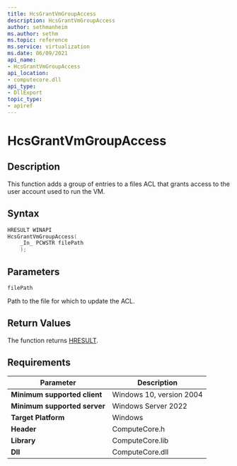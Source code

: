 ```yaml
---
title: HcsGrantVmGroupAccess
description: HcsGrantVmGroupAccess
author: sethmanheim
ms.author: sethm
ms.topic: reference
ms.service: virtualization
ms.date: 06/09/2021
api_name:
- HcsGrantVmGroupAccess
api_location:
- computecore.dll
api_type:
- DllExport
topic_type: 
- apiref
---
```

# HcsGrantVmGroupAccess

## Description

This function adds a group of entries to a files ACL that grants access to the user account used to run the VM.

## Syntax

```cpp
HRESULT WINAPI
HcsGrantVmGroupAccess(
    _In_ PCWSTR filePath
    );
```

## Parameters

`filePath`

Path to the file for which to update the ACL.

## Return Values

The function returns [HRESULT](./HCSHResult.md).

## Requirements

|Parameter|Description|
|---|---|
| **Minimum supported client** | Windows 10, version 2004 |
| **Minimum supported server** | Windows Server 2022 |
| **Target Platform** | Windows |
| **Header** | ComputeCore.h |
| **Library** | ComputeCore.lib |
| **Dll** | ComputeCore.dll |